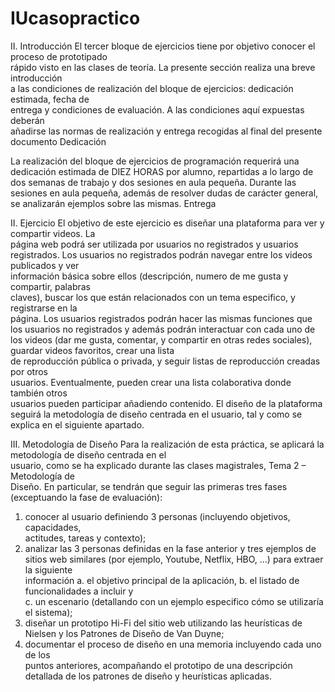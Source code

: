 # IUcasopractico

II. Introducción
El	 tercer	 bloque	 de	 ejercicios	 tiene	 por	 objetivo	 conocer	 el	 proceso	 de	 prototipado	
rápido	visto	en	las	clases	de	teoría.	La	presente sección	realiza	una	breve	introducción	
a	las	condiciones	de	realización	del	bloque	de	ejercicios:	dedicación	estimada,	fecha	de	
entrega	 y	 condiciones	 de	 evaluación.	 A	 las	 condiciones	 aquí	 expuestas	 deberán	
añadirse	las	normas	de	realización	y	entrega	recogidas	al	final	del	presente	documento
Dedicación

La	 realización	 del	 bloque	 de	 ejercicios	 de	 programación	 requerirá	 una	 dedicación	
estimada	de	DIEZ	HORAS	por	alumno,	repartidas	a	lo	largo	de	dos	semanas	de	trabajo	
y	 dos	 sesiones	 en	 aula	 pequeña.	 Durante	 las sesiones	 en	 aula	 pequeña,	 además	 de	
resolver	dudas	de	carácter	general,		se	analizarán	ejemplos	sobre	las	mismas.
Entrega


II. Ejercicio
El	objetivo	de	este	ejercicio	es	diseñar	una	plataforma	para	ver	y	compartir	videos.	La	
página	web	podrá	ser	utilizada	por	usuarios	no	registrados	y	usuarios	registrados.
Los	 usuarios	 no	 registrados podrán	 navegar	 entre	 los	 videos	 publicados	 y	 ver	
información	básica	sobre	ellos	(descripción,	numero	de	me	gusta y	compartir,	palabras	
claves),	buscar	los	que	están	 relacionados	con	un	 tema	especifico,	y	 registrarse	en	la	
página.
Los	 usuarios	 registrados podrán	 hacer	 las	 mismas	 funciones	 que los	 usuarios	 no	
registrados	 y	 además	 podrán	 interactuar	 con	 cada uno	 de	 los	 videos (dar	me	 gusta,	
comentar, y	compartir	en	otras	redes	sociales),	guardar	videos	favoritos,	crear	una	lista	
de	 reproducción	 pública	 o	 privada,	 y	 seguir	 listas	 de	 reproducción	 creadas	 por	 otros	
usuarios.	 Eventualmente,	 pueden	 crear	 una	 lista	 colaborativa	 donde	 también	 otros	
usuarios	pueden	participar	añadiendo	contenido.
El	diseño	de	la	plataforma	seguirá	la	metodología	de	diseño	centrada	en	el	usuario,	tal	
y	como	se	explica	en	el	siguiente	apartado.


III. Metodología	de	Diseño
Para	la	realización	de	esta	práctica,	se	aplicará	la	metodología	de	diseño	centrada	en	el	
usuario,	como	se	ha	explicado	durante	las	clases	magistrales,	Tema	2	– Metodología	de	
Diseño.	 En	 particular,	 se	 tendrán	 que	 seguir	 las	 primeras	 tres	 fases	(exceptuando	 la	
fase	de	evaluación):
1. conocer	 al	 usuario definiendo	 3	 personas (incluyendo	 objetivos,	 capacidades,	
actitudes,	tareas	y	contexto);
2. analizar las	3	personas	definidas	en	la	fase	anterior	y	tres	ejemplos	de	sitios	web	
similares	 (por	 ejemplo,	 Youtube,	 Netflix,	 HBO, …)	 para	 extraer	 la	 siguiente	
información
    a. el	objetivo	principal	de	la	aplicación,
    b. el	listado	de	funcionalidades	a	incluir	y	
    c. un	 escenario	 (detallando	 con	 un	 ejemplo	 especifico	 cómo	 se	 utilizaría	 el	
sistema);
3. diseñar un	prototipo	Hi-Fi	del	sitio	web	utilizando	las	heurísticas	de	Nielsen	y	los	
Patrones	de	Diseño	de	Van	Duyne;
4. documentar el	 proceso	 de	 diseño	 en	 una	 memoria	 incluyendo	 cada	 uno	 de	 los	
puntos	anteriores,	acompañando	el	prototipo	de	una	descripción	detallada	de	los	
patrones	de	diseño	y	heurísticas aplicadas.



